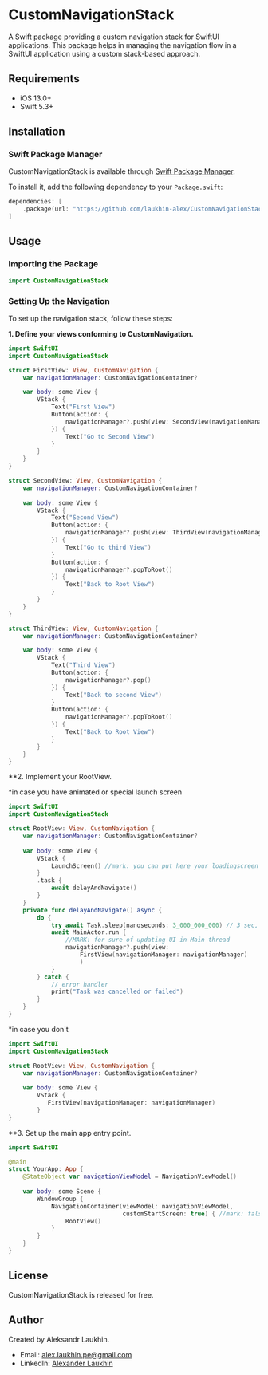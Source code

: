 # CustomNavigationStack

A Swift package providing a custom navigation stack for SwiftUI applications. This package helps in managing the navigation flow in a SwiftUI application using a custom stack-based approach.

## Requirements

- iOS 13.0+
- Swift 5.3+

## Installation

### Swift Package Manager

CustomNavigationStack is available through [Swift Package Manager](https://swift.org/package-manager/).

To install it, add the following dependency to your `Package.swift`:

```swift
dependencies: [
    .package(url: "https://github.com/laukhin-alex/CustomNavigationStack.git", from: "1.0.0")
]
```

## Usage

### Importing the Package

```swift
import CustomNavigationStack
```
### Setting Up the Navigation

To set up the navigation stack, follow these steps:

 **1. Define your views conforming to CustomNavigation.**

```swift    
import SwiftUI
import CustomNavigationStack

struct FirstView: View, CustomNavigation {
    var navigationManager: CustomNavigationContainer?

    var body: some View {
        VStack {
            Text("First View")
            Button(action: {
                navigationManager?.push(view: SecondView(navigationManager: navigationManager))
            }) {
                Text("Go to Second View")
            }
        }
    }
}

struct SecondView: View, CustomNavigation {
    var navigationManager: CustomNavigationContainer?
    
    var body: some View {
        VStack {
            Text("Second View")
            Button(action: {
                navigationManager?.push(view: ThirdView(navigationManager: navigationManager))
            }) {
                Text("Go to third View")
            }
            Button(action: {
                navigationManager?.popToRoot()
            }) {
                Text("Back to Root View")
            }
        }
    }
}

struct ThirdView: View, CustomNavigation {
    var navigationManager: CustomNavigationContainer?

    var body: some View {
        VStack {
            Text("Third View")
            Button(action: {
                navigationManager?.pop()
            }) {
                Text("Back to second View")
            }
            Button(action: {
                navigationManager?.popToRoot()
            }) {
                Text("Back to Root View")
            }
        }
    }
}
```
**2. Implement your RootView.
  
*in case you have animated or special launch screen
  
```swift   
import SwiftUI
import CustomNavigationStack

struct RootView: View, CustomNavigation {
    var navigationManager: CustomNavigationContainer?
    
    var body: some View {
        VStack {
            LaunchScreen() //mark: you can put here your loadingscreen
        }
        .task {
            await delayAndNavigate()
        }
    }
    private func delayAndNavigate() async {
        do {
            try await Task.sleep(nanoseconds: 3_000_000_000) // 3 sec, you can add more
            await MainActor.run {
                //MARK: for sure of updating UI in Main thread
                navigationManager?.push(view: 
                    FirstView(navigationManager: navigationManager)
                    )
            }
        } catch {
            // error handler
            print("Task was cancelled or failed")
        }
    }
}
```

*in case you don't
  
```swift   
import SwiftUI
import CustomNavigationStack

struct RootView: View, CustomNavigation {
    var navigationManager: CustomNavigationContainer?
    
    var body: some View {
        VStack {
           FirstView(navigationManager: navigationManager)
        }
}
```
**3. Set up the main app entry point.

```swift 
import SwiftUI

@main
struct YourApp: App {
    @StateObject var navigationViewModel = NavigationViewModel()
    
    var body: some Scene {
        WindowGroup {
            NavigationContainer(viewModel: navigationViewModel,
                                customStartScreen: true) { //mark: false if you don't have customStartScreen
                RootView()
            }
        }
    }
}
```

## License

CustomNavigationStack is released for free.

## Author

Created by Aleksandr Laukhin. 
- Email: alex.laukhin.pe@gmail.com
- LinkedIn: [Alexander Laukhin](https://www.linkedin.com/in/alexander-laukhin)

